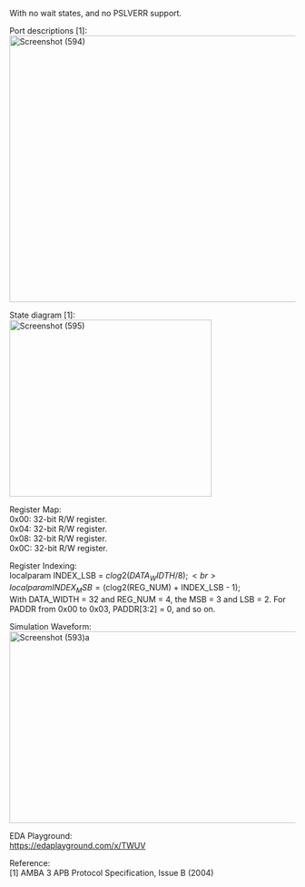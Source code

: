 With no wait states, and no PSLVERR support.

Port descriptions [1]: <br>
<img width="653" height="469" alt="Screenshot (594)" src="https://github.com/user-attachments/assets/c090dbbb-c65a-41d8-8217-d49a152c37f5" />

State diagram [1]: <br>
<img width="356" height="311" alt="Screenshot (595)" src="https://github.com/user-attachments/assets/3884ea99-5408-450d-ae07-008c176c3936" />

Register Map: 
<br>0x00: 32-bit R/W register. 
<br>0x04: 32-bit R/W register. 
<br>0x08: 32-bit R/W register. 
<br>0x0C: 32-bit R/W register.

Register Indexing:
<br>localparam INDEX_LSB = $clog2(DATA_WIDTH/8);
<br>localparam INDEX_MSB = ($clog2(REG_NUM) + INDEX_LSB - 1);
<br> With DATA_WIDTH = 32 and REG_NUM = 4, the MSB = 3 and LSB = 2. For PADDR from 0x00 to 0x03, PADDR[3:2] = 0, and so on.

Simulation Waveform: <br>
<img width="837" height="337" alt="Screenshot (593)a" src="https://github.com/user-attachments/assets/a6406653-26d2-40ea-ac72-82999a3b9239" />

EDA Playground:
<br>https://edaplayground.com/x/TWUV

Reference: <br>
[1] AMBA 3 APB Protocol Specification, Issue B (2004)
